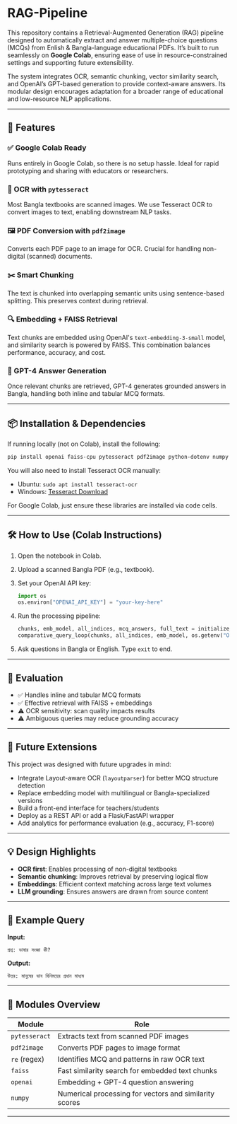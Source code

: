 # RAG-Pipeline
This repository contains a Retrieval-Augmented Generation (RAG) pipeline designed to automatically extract and answer multiple-choice questions (MCQs) from Enlish & Bangla-language educational PDFs. It’s built to run seamlessly on **Google Colab**, ensuring ease of use in resource-constrained settings and supporting future extensibility.

The system integrates OCR, semantic chunking, vector similarity search, and OpenAI’s GPT-based generation to provide context-aware answers. Its modular design encourages adaptation for a broader range of educational and low-resource NLP applications.

---

## 🚀 Features

### ✅ Google Colab Ready

Runs entirely in Google Colab, so there is no setup hassle. Ideal for rapid prototyping and sharing with educators or researchers.

### 📄 OCR with `pytesseract`

Most Bangla textbooks are scanned images. We use Tesseract OCR to convert images to text, enabling downstream NLP tasks.

### 🖼 PDF Conversion with `pdf2image`

Converts each PDF page to an image for OCR. Crucial for handling non-digital (scanned) documents.

### ✂️ Smart Chunking

The text is chunked into overlapping semantic units using sentence-based splitting. This preserves context during retrieval.

### 🔍 Embedding + FAISS Retrieval

Text chunks are embedded using OpenAI's `text-embedding-3-small` model, and similarity search is powered by FAISS. This combination balances performance, accuracy, and cost.

### 🧠 GPT-4 Answer Generation

Once relevant chunks are retrieved, GPT-4 generates grounded answers in Bangla, handling both inline and tabular MCQ formats.

---

## 📦 Installation & Dependencies

If running locally (not on Colab), install the following:

```bash
pip install openai faiss-cpu pytesseract pdf2image python-dotenv numpy
```

You will also need to install Tesseract OCR manually:

* Ubuntu: `sudo apt install tesseract-ocr`
* Windows: [Tesseract Download](https://github.com/tesseract-ocr/tesseract)

For Google Colab, just ensure these libraries are installed via code cells.

---

## 🛠 How to Use (Colab Instructions)

1. Open the notebook in Colab.
2. Upload a scanned Bangla PDF (e.g., textbook).
3. Set your OpenAI API key:

   ```python
   import os
   os.environ["OPENAI_API_KEY"] = "your-key-here"
   ```
4. Run the processing pipeline:

   ```python
   chunks, emb_model, all_indices, mcq_answers, full_text = initialize_rag("yourfile.pdf", os.getenv("OPENAI_API_KEY"))
   comparative_query_loop(chunks, all_indices, emb_model, os.getenv("OPENAI_API_KEY"), mcq_answers, full_text)
   ```
5. Ask questions in Bangla or English. Type `exit` to end.

---

## 🧪 Evaluation

* ✅ Handles inline and tabular MCQ formats
* ✅ Effective retrieval with FAISS + embeddings
* ⚠️ OCR sensitivity: scan quality impacts results
* ⚠️ Ambiguous queries may reduce grounding accuracy

---

## 🔮 Future Extensions

This project was designed with future upgrades in mind:

* Integrate Layout-aware OCR (`layoutparser`) for better MCQ structure detection
* Replace embedding model with multilingual or Bangla-specialized versions
* Build a front-end interface for teachers/students
* Deploy as a REST API or add a Flask/FastAPI wrapper
* Add analytics for performance evaluation (e.g., accuracy, F1-score)

---

## 💡 Design Highlights

* **OCR first**: Enables processing of non-digital textbooks
* **Semantic chunking**: Improves retrieval by preserving logical flow
* **Embeddings**: Efficient context matching across large text volumes
* **LLM grounding**: Ensures answers are drawn from source content

---

## 🔎 Example Query

**Input:**

```
প্রশ্ন: ভাষার সংজ্ঞা কী?
```

**Output:**

```
উত্তর: মানুষের ভাব বিনিময়ের প্রধান মাধ্যম
```

---

## 🧰 Modules Overview

| Module        | Role                                                   |
| ------------- | ------------------------------------------------------ |
| `pytesseract` | Extracts text from scanned PDF images                  |
| `pdf2image`   | Converts PDF pages to image format                     |
| `re` (regex)  | Identifies MCQ and patterns in raw OCR text            |
| `faiss`       | Fast similarity search for embedded text chunks        |
| `openai`      | Embedding + GPT-4 question answering                   |
| `numpy`       | Numerical processing for vectors and similarity scores |

---
